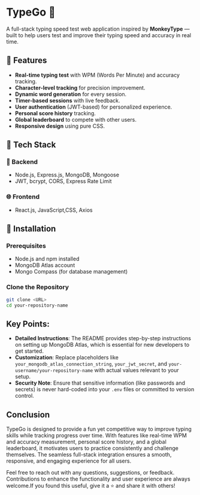 # TypeGo 🚀
A full-stack typing speed test web application inspired by **MonkeyType** — built to help users test and improve their typing speed and accuracy in real time.

## 📌 Features
- **Real-time typing test** with WPM (Words Per Minute) and accuracy tracking.
- **Character-level tracking** for precision improvement.
- **Dynamic word generation** for every session.
- **Timer-based sessions** with live feedback.
- **User authentication** (JWT-based) for personalized experience.
- **Personal score history** tracking.
- **Global leaderboard** to compete with other users.
- **Responsive design** using pure CSS.

## 🚀 Tech Stack

### 🔧 Backend
- Node.js, Express.js, MongoDB, Mongoose
- JWT, bcrypt, CORS, Express Rate Limit

### 🌐 Frontend
- React.js, JavaScript,CSS, Axios

## 🚀 Installation

### Prerequisites

- Node.js and npm installed
- MongoDB Atlas account
-  Mongo Compass (for database management)

### Clone the Repository

```bash
git clone <URL>
cd your-repository-name
```
               
## Key Points:
- **Detailed Instructions**: The README  provides step-by-step instructions on setting up MongoDB Atlas, which is essential for new developers to get started.
- **Customization**: Replace placeholders like `your_mongodb_atlas_connection_string`, `your_jwt_secret`, and `your-username/your-repository-name` with actual values relevant to your setup.
- **Security Note**: Ensure that sensitive information (like passwords and secrets) is never hard-coded into your `.env` files or committed to version control.
##  Conclusion
TypeGo is designed to provide a fun yet competitive way to improve typing skills while tracking progress over time. With features like real-time WPM and accuracy measurement, personal score history, and a global leaderboard, it motivates users to practice consistently and challenge themselves. The seamless full-stack integration ensures a smooth, responsive, and engaging experience for all users.

Feel free to reach out with any questions, suggestions, or feedback. Contributions to enhance the functionality and user experience are always welcome.If you found this useful, give it a ⭐️ and share it with others!
